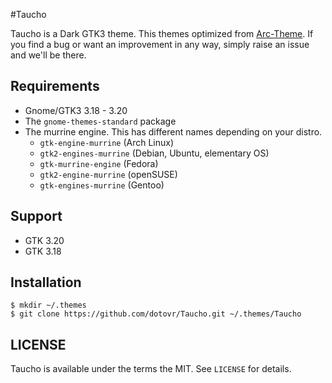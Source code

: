 #Taucho

Taucho is a Dark GTK3 theme. This themes optimized from [Arc-Theme](https://github.com/horst3180/arc-theme).
If you find a bug or want an improvement in any way, simply raise an issue and we'll be there.

## Requirements
* Gnome/GTK3 3.18 - 3.20
* The `gnome-themes-standard` package
* The murrine engine. This has different names depending on your distro.
  * `gtk-engine-murrine` (Arch Linux)
  * `gtk2-engines-murrine` (Debian, Ubuntu, elementary OS)
  * `gtk-murrine-engine` (Fedora)
  * `gtk2-engine-murrine` (openSUSE)
  * `gtk-engines-murrine` (Gentoo)

## Support
- GTK 3.20
- GTK 3.18

## Installation

```
$ mkdir ~/.themes
$ git clone https://github.com/dotovr/Taucho.git ~/.themes/Taucho
```

## LICENSE
Taucho is available under the terms the MIT. See `LICENSE` for details.
